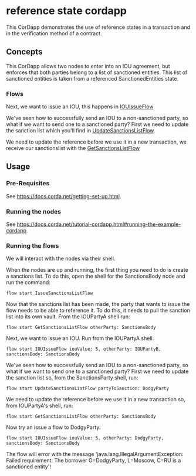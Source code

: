 # reference state cordapp

This CorDapp demonstrates the use of reference states in a transaction and in the verification method of a contract.

## Concepts


This CorDapp allows two nodes to enter into an IOU agreement, but enforces that both parties belong to a list of sanctioned entities. This list of sanctioned entities is taken from a referenced SanctionedEntities state.

### Flows

Next, we want to issue an IOU, this happens in [IOUIssueFlow](https://github.com/corda/samples/blob/72b65879402ce95a2ef6dc92882a89dd82ac6c18/feature-specific-cordapps/ReferenceStates-sanctionsBody/workflows/src/main/java/com.example.flow/IOUIssueFlow.java#L150-L173)


We've seen how to successfully send an IOU to a non-sanctioned party, so what if we want to send one to a sanctioned party? First we need to update the sanction list which you'll find in [UpdateSanctionsListFlow](https://github.com/corda/samples/blob/72b65879402ce95a2ef6dc92882a89dd82ac6c18/feature-specific-cordapps/ReferenceStates-sanctionsBody/workflows-java/src/main/java/com.example.flow/UpdateSanctionsListFlow.java#L45-L90).


We need to update the reference before we use it in a new transaction, we receive our sanctionslist with the [GetSanctionsListFlow](https://github.com/corda/samples/blob/72b65879402ce95a2ef6dc92882a89dd82ac6c18/feature-specific-cordapps/ReferenceStates-sanctionsBody/workflows-java/src/main/java/com.example.flow/GetSanctionsListFlow.java#L51-L63)


## Usage


### Pre-Requisites

See https://docs.corda.net/getting-set-up.html.


### Running the nodes

See https://docs.corda.net/tutorial-cordapp.html#running-the-example-cordapp.

### Running the flows

We will interact with the nodes via their shell.

When the nodes are up and running, the first thing you need to do is create a sanctions list. To do this, open the shell for the SanctionsBody node and run the command:

    flow start IssueSanctionsListFlow

Now that the sanctions list has been made, the party that wants to issue the flow needs to be able to reference it. To do this, it needs to pull the sanction list into its own vault. From the IOUPartyA shell run:

    flow start GetSanctionsListFlow otherParty: SanctionsBody

Next, we want to issue an IOU. Run from the IOUPartyA shell:

    flow start IOUIssueFlow iouValue: 5, otherParty: IOUPartyB, sanctionsBody: SanctionsBody

We've seen how to successfully send an IOU to a non-sanctioned party, so what if we want to send one to a sanctioned party? First we need to update the sanction list so, from the SanctionsParty shell, run:

    flow start UpdateSanctionsListFlow partyToSanction: DodgyParty

We need to update the reference before we use it in a new transaction so, from IOUPartyA's shell, run:

    flow start GetSanctionsListFlow otherParty: SanctionsBody

Now try an issue a flow to DodgyParty:

    flow start IOUIssueFlow iouValue: 5, otherParty: DodgyParty, sanctionsBody: SanctionsBody

The flow will error with the message 'java.lang.IllegalArgumentException: Failed requirement: The borrower O=DodgyParty, L=Moscow, C=RU is a sanctioned entity'!


